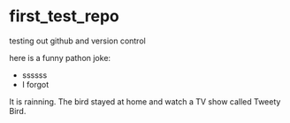 # first_test_repo
testing out github and version control

here is a funny pathon joke:

* ssssss
* I forgot

It is rainning. The bird stayed at home and watch a TV show called Tweety Bird.
